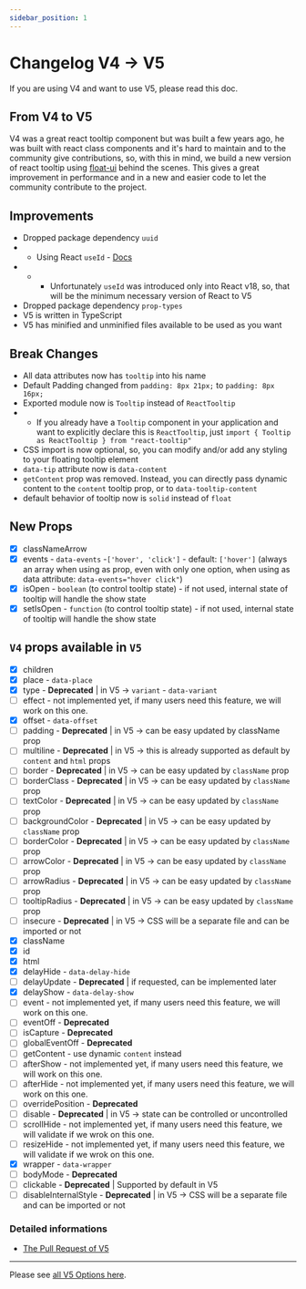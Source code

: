 ```yaml
---
sidebar_position: 1
---
```


# Changelog V4 -> V5

If you are using V4 and want to use V5, please read this doc.

## From V4 to V5

V4 was a great react tooltip component but was built a few years ago, he was built with react class components and it's hard to maintain and to the community give contributions, so, with this in mind, we build a new version of react tooltip using [float-ui](https://floating-ui.com/) behind the scenes. This gives a great improvement in performance and in a new and easier code to let the community contribute to the project.

## Improvements

- Dropped package dependency `uuid`
- - Using React `useId` - [Docs](https://reactjs.org/docs/hooks-reference.html#useid)
- - - Unfortunately `useId` was introduced only into React v18, so, that will be the minimum necessary version of React to V5
- Dropped package dependency `prop-types`
- V5 is written in TypeScript
- V5 has minified and unminified files available to be used as you want

## Break Changes

- All data attributes now has `tooltip` into his name
- Default Padding changed from `padding: 8px 21px;` to `padding: 8px 16px;`
- Exported module now is `Tooltip` instead of `ReactTooltip`
- - If you already have a `Tooltip` component in your application and want to explicitly declare this is `ReactTooltip`, just `import { Tooltip as ReactTooltip } from "react-tooltip"`
- CSS import is now optional, so, you can modify and/or add any styling to your floating tooltip element
- `data-tip` attribute now is `data-content`
- `getContent` prop was removed. Instead, you can directly pass dynamic content to the `content` tooltip prop, or to `data-tooltip-content`
- default behavior of tooltip now is `solid` instead of `float`

## New Props

- [x] classNameArrow
- [x] events - `data-events` -`['hover', 'click']` - default: `['hover']` (always an array when using as prop, even with only one option, when using as data attribute: `data-events="hover click"`)
- [x] isOpen - `boolean` (to control tooltip state) - if not used, internal state of tooltip will handle the show state
- [x] setIsOpen - `function` (to control tooltip state) - if not used, internal state of tooltip will handle the show state

## `V4` props available in `V5`

- [x] children
- [x] place - `data-place`
- [x] type - **Deprecated** | in V5 -> `variant` - `data-variant`
- [ ] effect - not implemented yet, if many users need this feature, we will work on this one.
- [x] offset - `data-offset`
- [ ] padding - **Deprecated** | in V5 -> can be easy updated by className prop
- [ ] multiline - **Deprecated** | in V5 -> this is already supported as default by `content` and `html` props
- [ ] border - **Deprecated** | in V5 -> can be easy updated by `className` prop
- [ ] borderClass - **Deprecated** | in V5 -> can be easy updated by `className` prop
- [ ] textColor - **Deprecated** | in V5 -> can be easy updated by `className` prop
- [ ] backgroundColor - **Deprecated** | in V5 -> can be easy updated by `className` prop
- [ ] borderColor - **Deprecated** | in V5 -> can be easy updated by `className` prop
- [ ] arrowColor - **Deprecated** | in V5 -> can be easy updated by `className` prop
- [ ] arrowRadius - **Deprecated** | in V5 -> can be easy updated by `className` prop
- [ ] tooltipRadius - **Deprecated** | in V5 -> can be easy updated by `className` prop
- [ ] insecure - **Deprecated** | in V5 -> CSS will be a separate file and can be imported or not
- [x] className
- [x] id
- [x] html
- [x] delayHide - `data-delay-hide`
- [ ] delayUpdate - **Deprecated** | if requested, can be implemented later
- [x] delayShow - `data-delay-show`
- [ ] event - not implemented yet, if many users need this feature, we will work on this one.
- [ ] eventOff - **Deprecated**
- [ ] isCapture - **Deprecated**
- [ ] globalEventOff - **Deprecated**
- [ ] getContent - use dynamic `content` instead
- [ ] afterShow - not implemented yet, if many users need this feature, we will work on this one.
- [ ] afterHide - not implemented yet, if many users need this feature, we will work on this one.
- [ ] overridePosition - **Deprecated**
- [ ] disable - **Deprecated** | in V5 -> state can be controlled or uncontrolled
- [ ] scrollHide - not implemented yet, if many users need this feature, we will validate if we wrok on this one.
- [ ] resizeHide - not implemented yet, if many users need this feature, we will validate if we wrok on this one.
- [x] wrapper - `data-wrapper`
- [ ] bodyMode - **Deprecated**
- [ ] clickable - **Deprecated** | Supported by default in V5
- [ ] disableInternalStyle - **Deprecated** | in V5 -> CSS will be a separate file and can be imported or not

### Detailed informations

- [The Pull Request of V5](https://github.com/ReactTooltip/react-tooltip/pull/820)

---

Please see [all V5 Options here](../options.mdx).
